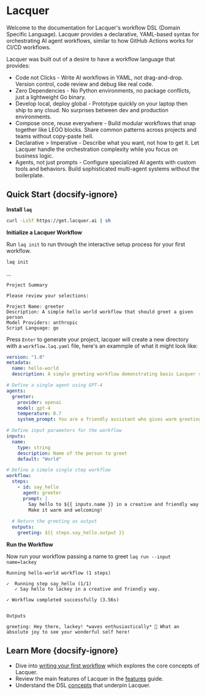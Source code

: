 # Lacquer

Welcome to the documentation for Lacquer's workflow DSL (Domain Specific Language). Lacquer provides a declarative, YAML-based syntax for orchestrating AI agent workflows, similar to how GitHub Actions works for CI/CD workflows.

Lacquer was built out of a desire to have a workflow language that provides:

* <span class="font-highlight">Code not Clicks</span> - Write AI workflows in YAML, not drag-and-drop. Version control, code review and debug like real code.
* <span class="font-highlight">Zero Dependencies</span> - No Python environments, no package conflicts, just a lightweight Go binary.
* <span class="font-highlight">Develop local, deploy global</span> - Prototype quickly on your laptop then ship to any cloud. No surprises between dev and production environments.
* <span class="font-highlight">Compose once, reuse everywhere</span> - Build modular workflows that snap together like LEGO blocks. Share common patterns across projects and teams without copy-paste hell.  
* <span class="font-highlight">Declarative > Imperative</span> - Describe what you want, not how to get it. Let Lacquer handle the orchestration complexity while you focus on business logic.
* <span class="font-highlight">Agents, not just prompts</span> - Configure specialized AI agents with custom tools and behaviors. Build sophisticated multi-agent systems without the boilerplate.

## Quick Start {docsify-ignore}

**Install `laq`**

```bash
curl -LsSf https://get.lacquer.ai | sh
```

**Initialize a Lacquer Workflow**

Run `laq init` to run through the interactive setup process for your first workflow.

```bash
laq init
```

...

<pre v-pre="" data-lang="bash"><code class="lang-bash"><span class="token highlight">Project Summary</span>

Please review your selections:

<span class="token string">Project Name:</span> greeter
<span class="token string">Description:</span> A simple hello world workflow that should greet a given person
<span class="token string">Model Providers:</span> anthropic
<span class="token string">Script Language:</span> go</code></pre>

Press `Enter` to generate your project, lacquer will create a new directory with a `workflow.laq.yaml` file, here's an exammple of what it might look like:

```yaml
version: "1.0"
metadata:
  name: hello-world
  description: A simple greeting workflow demonstrating basic Lacquer syntax

# Define a single agent using GPT-4
agents:
  greeter:
    provider: openai
    model: gpt-4
    temperature: 0.7
    system_prompt: You are a friendly assistant who gives warm greetings.

# Define input parameters for the workflow
inputs:
  name:
    type: string
    description: Name of the person to greet
    default: "World"

# Define a simple single step workflow
workflow:
  steps:
    - id: say_hello
      agent: greeter
      prompt: |
        Say hello to ${{ inputs.name }} in a creative and friendly way.
        Make it warm and welcoming!
  
  # Return the greeting as output
  outputs:
    greeting: ${{ steps.say_hello.output }}
```

**Run the Workflow**

Now run your workflow passing a name to greet `laq run --input name=lackey`

<pre v-pre="" data-lang="bash"><code class="lang-bash">Running <span class="token string">hello-world</span> workflow <span class="token punctuation">(</span><span class="token number">1</span> steps<span class="token punctuation">)</span>

<span class="token string">✓</span>  Running step say_hello <span class="token punctuation">(</span><span class="token number">1/1</span><span class="token punctuation">)</span>
   <span class="token string">✓</span> Say hello to lackey <span class="token keyword">in</span> a creative and friendly way.

<span class="token string">✓</span> Workflow completed successfully <span class="token punctuation">(</span><span class="token number">3.56s</span><span class="token punctuation">)</span>


<span class="token highlight small">Outputs</span>

<span class="token string">greeting:</span> Hey there, lackey<span class="token operator">!</span> *waves enthusiastically* 🌟 What an absolute joy to see your wonderful self here<span class="token operator">!</span></code></pre>

## Learn More {docsify-ignore}

* Dive into [writing your first workflow](start/writing-your-first-workflow.md) which explores the core concepts of Lacquer.
* Review the main features of Lacquer in the [features](start/features.md) guide.
* Understand the DSL [concepts](concepts) that underpin Lacquer.
